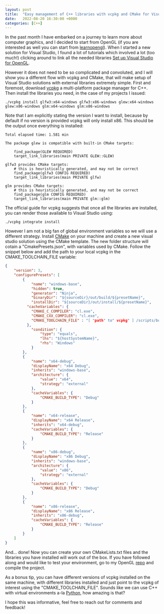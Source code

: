 ```yaml
---
layout: post
title:  "Easy management of C++ libraries with vcpkg and CMake for Visual Studio 2022"
date:   2022-08-20 16:30:00 +0000
categories: [C++]
---
```



In the past month I have embarked on a journey to learn more about computer graphics, and I decided to start from OpenGL (if you are interested as well you can start from [learnopengl](https://www.learnopengl.com)). When I started a new solution for Visual Studio, I found a lot of tutorials which involved a lot (too much!) clicking around to link all the needed libraries [Set up Visual Studio for OpenGL](https://www.geeksforgeeks.org/how-to-setup-opengl-with-visual-studio-2019-on-windows-10/).  


However it does not need to be so complicated and convoluted, and I will show you a different flow with vcpkg and CMake, that will make setup of Visual Studio solutions with external libraries extremely simple. First and foremost, download [vcpkg](https://vcpkg.io/en/getting-started.html) a multi-platform package manager for C++. Then install the libraries you need, in the case of my projects I issued:

```shell
./vcpkg install glfw3:x64-windows glfw3:x86-windows glew:x64-windows glew:x86-windows glm:x64-windows glm:x86-windows
```
Note that I am explicitly stating the version I want to install, because by default if no version is provided vcpkg will only install x86. This should be the output once everything is installed:

```shell
Total elapsed time: 1.581 min

The package glew is compatible with built-in CMake targets:

    find_package(GLEW REQUIRED)
    target_link_libraries(main PRIVATE GLEW::GLEW)

glfw3 provides CMake targets:
    # this is heuristically generated, and may not be correct
    find_package(glfw3 CONFIG REQUIRED)
    target_link_libraries(main PRIVATE glfw)

glm provides CMake targets:
    # this is heuristically generated, and may not be correct
    find_package(glm CONFIG REQUIRED)
    target_link_libraries(main PRIVATE glm::glm)
```

The official guide for vcpkg suggests that once all the libraries are installed, you can render those available to Visual Studio using:

```shell
./vcpkg integrate install
```

However I am not a big fan of global environment variables so we will use a different strategy. Install [CMake](https://cmake.org/) on your machine and create a new visual studio solution using the CMake template. The new folder structure will cotain a "CmakePresets.json", with variables used by CMake. Follow the snippet below and add the path to your local vcpkg in the CMAKE_TOOLCHAIN_FILE variable:

```json
{
    "version": 3,
    "configurePresets": [
        {
            "name": "windows-base",
            "hidden": true,
            "generator": "Ninja",
            "binaryDir": "${sourceDir}/out/build/${presetName}",
            "installDir": "${sourceDir}/out/install/${presetName}",
          "cacheVariables": {
            "CMAKE_C_COMPILER": "cl.exe",
            "CMAKE_CXX_COMPILER": "cl.exe",
            "CMAKE_TOOLCHAIN_FILE" : "[ "path" to" vcpkg" ] /scripts/buildsystems/vcpkg.cmake"
          },
            "condition": {
                "type": "equals",
                "lhs": "${hostSystemName}",
                "rhs": "Windows"
            }
        },
        {
            "name": "x64-debug",
            "displayName": "x64 Debug",
            "inherits": "windows-base",
            "architecture": {
                "value": "x64",
                "strategy": "external"
            },
            "cacheVariables": {
                "CMAKE_BUILD_TYPE": "Debug"
            }
        },
        {
            "name": "x64-release",
            "displayName": "x64 Release",
            "inherits": "x64-debug",
            "cacheVariables": {
                "CMAKE_BUILD_TYPE": "Release"
            }
        },
        {
            "name": "x86-debug",
            "displayName": "x86 Debug",
            "inherits": "windows-base",
            "architecture": {
                "value": "x86",
                "strategy": "external"
            },
            "cacheVariables": {
                "CMAKE_BUILD_TYPE": "Debug"
            }
        },
        {
            "name": "x86-release",
            "displayName": "x86 Release",
            "inherits": "x86-debug",
            "cacheVariables": {
                "CMAKE_BUILD_TYPE": "Release"
            }
        }
    ]
}
```

And... done! Now you can create your own CMakeLists.txt files and the libraries you have installed will work out of the box. If you have followed along and would like to test your environment, go to my OpenGL [repo](https://github.com/NikBomb/OpenGL/tree/master) and compile the project.

As a bonus tip, you can have different versions of vcpkg installed on the same machine, with different libraries installed and just point to the vcpkg of interest using the "CMAKE_TOOLCHAIN_FILE". Sounds like we can use C++ with virtual environments a-la [Python](https://docs.python.org/3/tutorial/venv.html), how amazing is that?

I hope this was informative, feel free to reach out for comments and feedback!